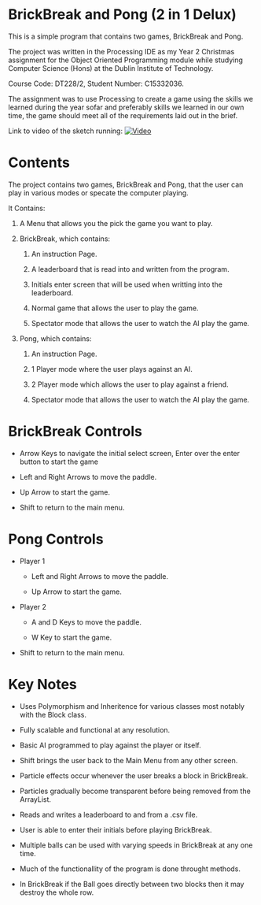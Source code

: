# BrickBreak and Pong (2 in 1 Delux)
This is a simple program that contains two games, BrickBreak and Pong.

The project was written in the Processing IDE as my Year 2 Christmas assignment for the Object 
Oriented Programming module while studying Computer Science (Hons) at the Dublin Institute of 
Technology.

Course Code: DT228/2, Student Number: C15332036.

The assignment was to use Processing to create a game using the skills we learned during the 
year sofar and preferably skills we learned in our own time, the game should meet all of the 
requirements laid out in the brief.

Link to video of the sketch running: [![Video](img.youtube.com/vi/Lun3kk02Czw/0.jpg)](https://youtu.be/Lun3kk02Czw)
 
# Contents
The project contains two games, BrickBreak and Pong, that the user can play in various modes
or specate the computer playing.

It Contains:

1. A Menu that allows you the pick the game you want to play.

2. BrickBreak, which contains:

	1. An instruction Page.

	2. A leaderboard that is read into and written from the program.
	
	3. Initials enter screen that will be used when writting into the leaderboard.

	4. Normal game that allows the user to play the game.

	5. Spectator mode that allows the user to watch the AI play the game.
	
3. Pong, which contains:

	1. An instruction Page.

	2. 1 Player mode where the user plays against an AI.
	
	3. 2 Player mode which allows the user to play against a friend.

	4. Spectator mode that allows the user to watch the AI play the game.

# BrickBreak Controls
* Arrow Keys to navigate the initial select screen, Enter over the enter button to start the game

* Left and Right Arrows to move the paddle.

* Up Arrow to start the game.

* Shift to return to the main menu.

#  Pong Controls
* Player 1
	* Left and Right Arrows to move the paddle.

	* Up Arrow to start the game.
	
* Player 2
	* A and D Keys to move the paddle.

	* W Key to start the game.

* Shift to return to the main menu.

# Key Notes
* Uses Polymorphism and Inheritence for various classes most notably with the Block class.

* Fully scalable and functional at any resolution.

* Basic AI programmed to play against the player or itself.

* Shift brings the user back to the Main Menu from any other screen.

* Particle effects occur whenever the user breaks a block in BrickBreak.

* Particles gradually become transparent before being removed from the ArrayList.

* Reads and writes a leaderboard to and from a .csv file.

* User is able to enter their initials before playing BrickBreak.

* Multiple balls can be used with varying speeds in BrickBreak at any one time.

* Much of the functionallity of the program is done throught methods.

* In BrickBreak if the Ball goes directly between two blocks then it may destroy the whole row.